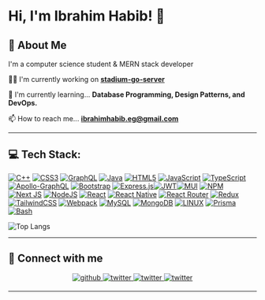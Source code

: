 # Hi, I'm Ibrahim Habib! 👋

## 🚀 About Me

I'm a computer science student & MERN stack developer

👩‍💻 I'm currently working on **[stadium-go-server](https://github.com/ibrahimhabibeg/stadium-go-server)**

🧠 I'm currently learning... **Database Programming, Design Patterns, and DevOps.**

📫 How to reach me... **ibrahimhabib.eg@gmail.com**

---

## 💻 Tech Stack:
[![C++](https://img.shields.io/badge/c++-%2300599C.svg?style=for-the-badge&logo=c%2B%2B&logoColor=white)](https://isocpp.org/) [![CSS3](https://img.shields.io/badge/css3-%231572B6.svg?style=for-the-badge&logo=css3&logoColor=white)](https://developer.mozilla.org/en-US/docs/Web/CSS) [![GraphQL](https://img.shields.io/badge/-GraphQL-E10098?style=for-the-badge&logo=graphql&logoColor=white)](https://graphql.org/) [![Java](https://img.shields.io/badge/java-%23ED8B00.svg?style=for-the-badge&logo=oracle&logoColor=white)](https://www.java.com/en/) [![HTML5](https://img.shields.io/badge/html5-%23E34F26.svg?style=for-the-badge&logo=html5&logoColor=white)](https://html.com/) [![JavaScript](https://img.shields.io/badge/javascript-%23323330.svg?style=for-the-badge&logo=javascript&logoColor=%23F7DF1E)](https://www.javascript.com/) [![TypeScript](https://img.shields.io/badge/typescript-%23007ACC.svg?style=for-the-badge&logo=typescript&logoColor=white)](https://www.typescriptlang.org/) [![Apollo-GraphQL](https://img.shields.io/badge/-ApolloGraphQL-311C87?style=for-the-badge&logo=apollo-graphql)](https://www.apollographql.com/) [![Bootstrap](https://img.shields.io/badge/bootstrap-%23563D7C.svg?style=for-the-badge&logo=bootstrap&logoColor=white)](https://getbootstrap.com/) [![Express.js](https://img.shields.io/badge/express.js-%23404d59.svg?style=for-the-badge&logo=express&logoColor=%2361DAFB)](https://expressjs.com/)[![JWT](https://img.shields.io/badge/JWT-black?style=for-the-badge&logo=JSON%20web%20tokens)](https://jwt.io/)[![MUI](https://img.shields.io/badge/MUI-%230081CB.svg?style=for-the-badge&logo=mui&logoColor=white)](https://mui.com/) [![NPM](https://img.shields.io/badge/NPM-cc3939.svg?style=for-the-badge&logo=npm&logoColor=white)](https://www.npmjs.com/) [![Next JS](https://img.shields.io/badge/Next-black?style=for-the-badge&logo=next.js&logoColor=white)](https://nextjs.org/) [![NodeJS](https://img.shields.io/badge/node.js-6DA55F?style=for-the-badge&logo=node.js&logoColor=white)](https://nodejs.org/en) [![React](https://img.shields.io/badge/react-%2320232a.svg?style=for-the-badge&logo=react&logoColor=%2361DAFB)](https://react.dev/) [![React Native](https://img.shields.io/badge/react_native-%2320232a.svg?style=for-the-badge&logo=react&logoColor=%2361DAFB)](https://reactnative.dev/) [![React Router](https://img.shields.io/badge/React_Router-CA4245?style=for-the-badge&logo=react-router&logoColor=white)](https://reactrouter.com/en/main) [![Redux](https://img.shields.io/badge/redux-%23593d88.svg?style=for-the-badge&logo=redux&logoColor=white)](https://redux.js.org/) [![TailwindCSS](https://img.shields.io/badge/tailwindcss-%2338B2AC.svg?style=for-the-badge&logo=tailwind-css&logoColor=white)](https://tailwindcss.com/) [![Webpack](https://img.shields.io/badge/webpack-%238DD6F9.svg?style=for-the-badge&logo=webpack&logoColor=black)](https://webpack.js.org) [![MySQL](https://img.shields.io/badge/mysql-%2300f.svg?style=for-the-badge&logo=mysql&logoColor=white)](https://www.mysql.com/) [![MongoDB](https://img.shields.io/badge/MongoDB-%234ea94b.svg?style=for-the-badge&logo=mongodb&logoColor=white)](https://www.mongodb.com/) [![LINUX](https://img.shields.io/badge/Linux-FCC624?style=for-the-badge&logo=linux&logoColor=black)](https://www.linux.org/) [![Prisma](https://img.shields.io/badge/Prisma-blue?style=for-the-badge&logo=prisma&logoColor=white)](https://www.prisma.io/) [![Bash](https://img.shields.io/badge/Bash-black?style=for-the-badge&logo=gnubash&logoColor=white)](https://www.gnu.org/software/bash/)

![Top Langs](https://github-readme-stats.vercel.app/api/top-langs/?username=ibrahimhabibeg&theme=dark&hide_border=false&include_all_commits=true&count_private=true&layout=compact)

---

## 🔗 Connect with me

<div align="center">
<a href="https://github.com/ibrahimhabibeg" target="_blank">
<img src=https://img.shields.io/badge/github-%2324292e.svg?&style=for-the-badge&logo=github&logoColor=white alt=github style="margin-bottom: 5px;" />
</a>
<a href="https://codeforces.com/profile/IbrahimHabib" target="_blank">
<img src=https://img.shields.io/badge/Codeforces-445f9d?style=for-the-badge&logo=Codeforces&logoColor=white alt=twitter style="margin-bottom: 5px;" />
</a>
<a href="https://leetcode.com/ibrahim_m_habib/" target="_blank">
<img src=https://img.shields.io/badge/LeetCode-000000?style=for-the-badge&logo=LeetCode&logoColor=white alt=twitter style="margin-bottom: 5px;" />
</a>
<a href="https://www.hackerrank.com/ibrahimhabibeg?hr_r=1" target="_blank">
<img src=https://img.shields.io/badge/-Hackerrank-0c141f?style=for-the-badge&logo=HackerRank&logoColor=00eb62 alt=twitter style="margin-bottom: 5px;" />
</a>
</div> 

---

